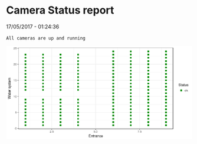 Camera Status report
================
17/05/2017 - 01:24:36

    All cameras are up and running

![](camreport_files/figure-markdown_github/unnamed-chunk-2-1.png)

